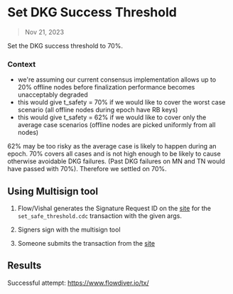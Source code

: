 # Set DKG Success Threshold

> Nov 21, 2023 

Set the DKG success threshold to 70%.

### Context
- we're assuming our current consensus implementation allows up to 20% offline nodes before finalization performance becomes unacceptably degraded
- this would give t_safety = 70% if we would like to cover the worst case scenario (all offline nodes during epoch have RB keys)
- this would give t_safety = 62% if we would like to cover only the average case scenarios (offline nodes are picked uniformly from all nodes)

62% may be too risky as the average case is likely to happen during an epoch. 70% covers all cases and is not high enough to be likely to cause otherwise avoidable DKG failures. (Past DKG failures on MN and TN would have passed with 70%). Therefore we settled on 70%.

## Using Multisign tool

1. Flow/Vishal generates the Signature Request ID on the [site](https://flow-multisig-git-service-account-onflow.vercel.app/mainnet) for the `set_safe_threshold.cdc` transaction with the given args.

2. Signers sign with the multisign tool

3. Someone submits the transaction from the [site](https://flow-multisig-git-service-account-onflow.vercel.app/mainnet)


## Results

Successful attempt: https://www.flowdiver.io/tx/

